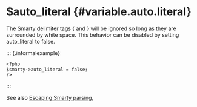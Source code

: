 \$auto\_literal {#variable.auto.literal}
===============

The Smarty delimiter tags { and } will be ignored so long as they are
surrounded by white space. This behavior can be disabled by setting
auto\_literal to false.

::: {.informalexample}

    <?php
    $smarty->auto_literal = false;
    ?>

:::

See also [Escaping Smarty parsing](#language.escaping),
